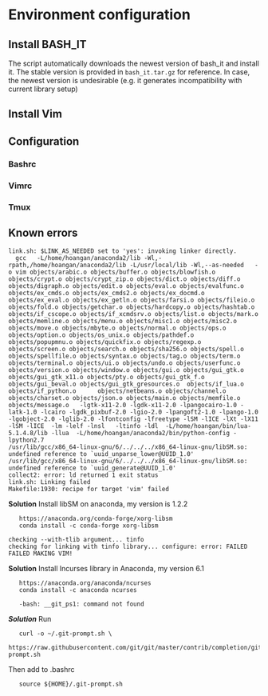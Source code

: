 # Environment configuration

## Install BASH_IT

The script automatically downloads the newest version of bash_it and install it.
The stable version is provided in `bash_it.tar.gz` for reference. In case, the
newest version is undesirable (e.g. it generates incompatibility with current
library setup)


## Install Vim


## Configuration

### Bashrc


### Vimrc


### Tmux


## Known errors

```
link.sh: $LINK_AS_NEEDED set to 'yes': invoking linker directly.
  gcc   -L/home/hoangan/anaconda2/lib -Wl,-rpath,/home/hoangan/anaconda2/lib -L/usr/local/lib -Wl,--as-needed 	-o vim objects/arabic.o objects/buffer.o objects/blowfish.o objects/crypt.o objects/crypt_zip.o objects/dict.o objects/diff.o objects/digraph.o objects/edit.o objects/eval.o objects/evalfunc.o objects/ex_cmds.o objects/ex_cmds2.o objects/ex_docmd.o objects/ex_eval.o objects/ex_getln.o objects/farsi.o objects/fileio.o objects/fold.o objects/getchar.o objects/hardcopy.o objects/hashtab.o  objects/if_cscope.o objects/if_xcmdsrv.o objects/list.o objects/mark.o objects/memline.o objects/menu.o objects/misc1.o objects/misc2.o objects/move.o objects/mbyte.o objects/normal.o objects/ops.o objects/option.o objects/os_unix.o objects/pathdef.o objects/popupmnu.o objects/quickfix.o objects/regexp.o objects/screen.o objects/search.o objects/sha256.o objects/spell.o objects/spellfile.o objects/syntax.o objects/tag.o objects/term.o objects/terminal.o objects/ui.o objects/undo.o objects/userfunc.o objects/version.o objects/window.o objects/gui.o objects/gui_gtk.o objects/gui_gtk_x11.o objects/pty.o objects/gui_gtk_f.o objects/gui_beval.o objects/gui_gtk_gresources.o  objects/if_lua.o   objects/if_python.o      objects/netbeans.o objects/channel.o  objects/charset.o objects/json.o objects/main.o objects/memfile.o objects/message.o   -lgtk-x11-2.0 -lgdk-x11-2.0 -lpangocairo-1.0 -latk-1.0 -lcairo -lgdk_pixbuf-2.0 -lgio-2.0 -lpangoft2-1.0 -lpango-1.0 -lgobject-2.0 -lglib-2.0 -lfontconfig -lfreetype -lSM -lICE -lXt -lX11 -lSM -lICE  -lm -lelf -lnsl   -ltinfo -ldl  -L/home/hoangan/bin/lua-5.1.4.8/lib -llua  -L/home/hoangan/anaconda2/bin/python-config -lpython2.7
/usr/lib/gcc/x86_64-linux-gnu/6/../../../x86_64-linux-gnu/libSM.so: undefined reference to `uuid_unparse_lower@UUID_1.0'
/usr/lib/gcc/x86_64-linux-gnu/6/../../../x86_64-linux-gnu/libSM.so: undefined reference to `uuid_generate@UUID_1.0'
collect2: error: ld returned 1 exit status
link.sh: Linking failed
Makefile:1930: recipe for target 'vim' failed
```

**Solution**
Install libSM on anaconda, my version is 1.2.2
```
   https://anaconda.org/conda-forge/xorg-libsm
   conda install -c conda-forge xorg-libsm
```

```
checking --with-tlib argument... tinfo
checking for linking with tinfo library... configure: error: FAILED
FAILED MAKING VIM!
```
**Solution**
Install lncurses library in Anaconda, my version 6.1
```
   https://anaconda.org/anaconda/ncurses
   conda install -c anaconda ncurses
```


```
   -bash: __git_ps1: command not found
```
***Solution***
Run
```
   curl -o ~/.git-prompt.sh \
    https://raw.githubusercontent.com/git/git/master/contrib/completion/git-prompt.sh
```
Then add to .bashrc
```
   source ${HOME}/.git-prompt.sh
```
